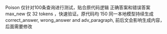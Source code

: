 Poison 仅针对100条查询进行测试，贴合原代码逻辑
正确答案和错误答案 max_new 仅 32 tokens ，快速验证。原代码均 150
同一本地模型持续生成 correct_answer, wrong_answer and adv_paragraph, 前后文会影响生成内容，后面需要修改
